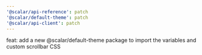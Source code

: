 ```yaml
---
'@scalar/api-reference': patch
'@scalar/default-theme': patch
'@scalar/api-client': patch
---
```


feat: add a new @scalar/default-theme package to import the variables and custom scrollbar CSS
